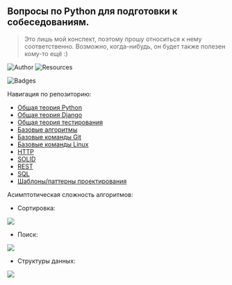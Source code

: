 ## Вопросы по Python для подготовки к собеседованиям.

> Это лишь мой конспект, поэтому прошу относиться к нему соответственно. Возможно, когда-нибудь, он будет также полезен кому-то ещё :)

![Author](https://img.shields.io/badge/produced%20by-Interligo-blue) ![Resources](https://img.shields.io/badge/resources%20grabbed-A%20LOT-red) 

![Badges](https://img.shields.io/badge/do%20I%20love%20badges%3F-YES-yellow)

Навигация по репозиторию:
* [Общая теория Python](https://github.com/Interligo/popular-questions-on-python-interview/blob/main/python_theory.md)
* [Общая теория Django](https://github.com/Interligo/popular-questions-on-python-interview/blob/main/django_theory.md)
* [Общая теория тестирования](https://github.com/Interligo/popular-questions-on-python-interview/blob/main/testing_theory.md)
* [Базовые алгоритмы](https://github.com/Interligo/popular-questions-on-python-interview/blob/main/basic_algorithms.md)
* [Базовые команды Git](https://github.com/Interligo/popular-questions-on-python-interview/blob/main/git_commands.md)
* [Базовые команды Linux](https://github.com/Interligo/popular-questions-on-python-interview/blob/main/linux_commands.md)
* [HTTP](https://github.com/Interligo/popular-questions-on-python-interview/blob/main/HTTP.md)
* [SOLID](https://github.com/Interligo/popular-questions-on-python-interview/blob/main/SOLID.md)
* [REST](https://github.com/Interligo/popular-questions-on-python-interview/blob/main/REST.md)
* [SQL](https://github.com/Interligo/popular-questions-on-python-interview/blob/main/SQL.md)
* [Шаблоны/паттерны проектирования](https://github.com/Interligo/popular-questions-on-python-interview/blob/main/python_design_patterns.md)

Асимптотическая сложность алгоритмов:

* Сортировка:

![](https://github.com/Interligo/popular-questions-on-python-interview/blob/main/sort.png)

* Поиск:

![](https://github.com/Interligo/popular-questions-on-python-interview/blob/main/search.png)

* Структуры данных:

![](https://github.com/Interligo/popular-questions-on-python-interview/blob/main/data_structures.png)
